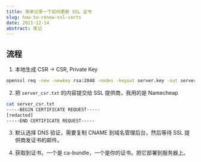 ```yaml
---
title: 简单记录一下如何更新 SSL 证书
slug: how-to-renew-ssl-certs
date: 2021-12-14
abstract: 笔记
---
```


## 流程

1. 本地生成 CSR -> CSR, Private Key

```bash
openssl req -new -newkey rsa:2048 -nodes -keyout server.key -out server_csr.txt
```

2. 把 `server_csr.txt` 的内容提交给 SSL 提供商，我用的是 Namecheap

```bash
cat server_csr.txt
-----BEGIN CERTIFICATE REQUEST-----
[redacted]
-----END CERTIFICATE REQUEST-----
```

3. 默认选择 DNS 验证，需要复制 CNAME 到域名管理后台，然后等待 SSL 提供商发证书的邮件。

4. 获取到证书，一个是 ca-bundle，一个是你的证书。把它部署到服务器上。